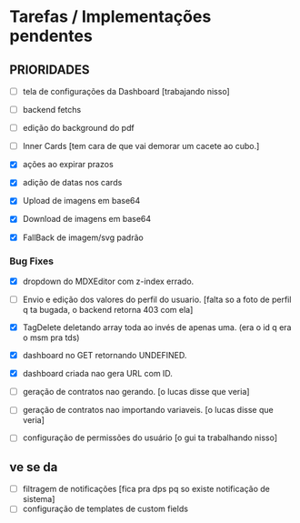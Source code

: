 # Tarefas / Implementações pendentes

## PRIORIDADES

- [ ] tela de configurações da Dashboard [trabajando nisso]
- [ ] backend fetchs
- [ ] edição do background do pdf
- [ ] Inner Cards [tem cara de que vai demorar um cacete ao cubo.] 

- [x] ações ao expirar prazos
- [x] adição de datas nos cards
- [x] Upload de imagens em base64
- [x] Download de imagens em base64
- [x] FallBack de imagem/svg padrão

### Bug Fixes

- [x] dropdown do MDXEditor com z-index errado.
- [ ] Envio e edição dos valores do perfil do usuario. [falta so a foto de perfil q ta bugada, o backend retorna 403 com ela]

- [x] TagDelete deletando array toda ao invés de apenas uma. (era o id q era o msm pra tds)
- [x] dashboard no GET retornando UNDEFINED.
- [x] dashboard criada nao gera URL com ID.

- [ ] geração de contratos nao gerando. [o lucas disse que veria]
- [ ] geração de contratos nao importando variaveis. [o lucas disse que veria]
- [ ] configuração de permissões do usuário [o gui ta trabalhando nisso]

## ve se da

- [ ] filtragem de notificações [fica pra dps pq so existe notificação de sistema]
- [ ] configuração de templates de custom fields
